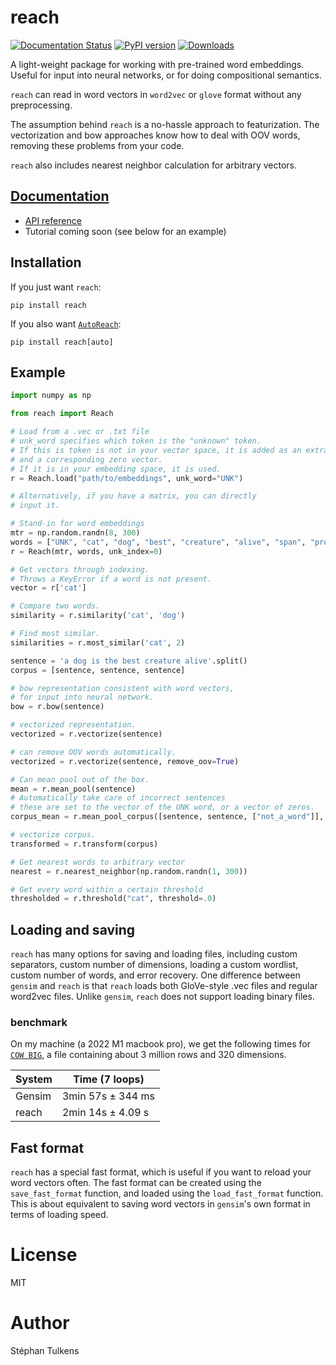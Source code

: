# reach

[![Documentation Status](https://readthedocs.org/projects/reach/badge/?version=latest)](https://reach.readthedocs.io/en/latest/?badge=latest)
[![PyPI version](https://badge.fury.io/py/reach.svg)](https://badge.fury.io/py/reach)
[![Downloads](https://pepy.tech/badge/reach)](https://pepy.tech/project/reach)

A light-weight package for working with pre-trained word embeddings.
Useful for input into neural networks, or for doing compositional semantics.

`reach` can read in word vectors in `word2vec` or `glove` format without
any preprocessing.

The assumption behind `reach` is a no-hassle approach to featurization. The
vectorization and bow approaches know how to deal with OOV words, removing
these problems from your code.

`reach` also includes nearest neighbor calculation for arbitrary vectors.

## [Documentation](https://reach.readthedocs.io/en/latest/)

* [API reference](https://reach.readthedocs.io/en/latest/source/api.html)
* Tutorial coming soon (see below for an example)

## Installation

If you just want `reach`:

```
pip install reach
```

If you also want [`AutoReach`](#autoreach):

```
pip install reach[auto]
```

## Example

```python
import numpy as np

from reach import Reach

# Load from a .vec or .txt file
# unk_word specifies which token is the "unknown" token.
# If this is token is not in your vector space, it is added as an extra word
# and a corresponding zero vector.
# If it is in your embedding space, it is used.
r = Reach.load("path/to/embeddings", unk_word="UNK")

# Alternatively, if you have a matrix, you can directly
# input it.

# Stand-in for word embeddings
mtr = np.random.randn(8, 300)
words = ["UNK", "cat", "dog", "best", "creature", "alive", "span", "prose"]
r = Reach(mtr, words, unk_index=0)

# Get vectors through indexing.
# Throws a KeyError if a word is not present.
vector = r['cat']

# Compare two words.
similarity = r.similarity('cat', 'dog')

# Find most similar.
similarities = r.most_similar('cat', 2)

sentence = 'a dog is the best creature alive'.split()
corpus = [sentence, sentence, sentence]

# bow representation consistent with word vectors,
# for input into neural network.
bow = r.bow(sentence)

# vectorized representation.
vectorized = r.vectorize(sentence)

# can remove OOV words automatically.
vectorized = r.vectorize(sentence, remove_oov=True)

# Can mean pool out of the box.
mean = r.mean_pool(sentence)
# Automatically take care of incorrect sentences
# these are set to the vector of the UNK word, or a vector of zeros.
corpus_mean = r.mean_pool_corpus([sentence, sentence, ["not_a_word"]], remove_oov=True, safeguard=False)

# vectorize corpus.
transformed = r.transform(corpus)

# Get nearest words to arbitrary vector
nearest = r.nearest_neighbor(np.random.randn(1, 300))

# Get every word within a certain threshold
thresholded = r.threshold("cat", threshold=.0)
```

## Loading and saving

`reach` has many options for saving and loading files, including custom separators, custom number of dimensions, loading a custom wordlist, custom number of words, and error recovery. One difference between `gensim` and `reach` is that `reach` loads both GloVe-style .vec files and regular word2vec files. Unlike `gensim`, `reach` does not support loading binary files.

### benchmark

On my machine (a 2022 M1 macbook pro), we get the following times for [`COW BIG`](https://github.com/clips/dutchembeddings), a file containing about 3 million rows and 320 dimensions.

| System | Time (7 loops)    |
|--------|-------------------|
| Gensim | 3min 57s ± 344 ms |
| reach  | 2min 14s ± 4.09 s |

## Fast format

`reach` has a special fast format, which is useful if you want to reload your word vectors often. The fast format can be created using the `save_fast_format` function, and loaded using the `load_fast_format` function. This is about equivalent to saving word vectors in `gensim`'s own format in terms of loading speed.

# License

MIT

# Author

Stéphan Tulkens
